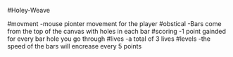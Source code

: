 #Holey-Weave

#movment
-mouse pionter movement for the player
#obstical
-Bars come from the top of the canvas with holes in each bar
#scoring 
-1 point gainded for every bar hole you go through
#lives
-a total of 3 lives
#levels
-the speed of the bars will encrease every 5 points
